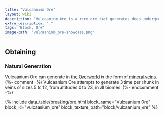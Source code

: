 ```yaml
---
title: "Vulcaanium Ore"
layout: wiki
description: "Vulcaanium Ore is a rare ore that generates deep underground and is the only source of Vulcaanium"
extra_description: "."
tags: "Block, Ore"
image-path: "vulcaanium_ore-showcase.png"
---
```


## Obtaining
### Natural Generation
Vulcaanium Ore can generate in [the Overworld](https://minecraft.gamepedia.com/The_Overworld) in the form of [mineral veins](https://minecraft.gamepedia.com/Mineral_vein). {%- comment -%} Vulcaanium Ore attempts to generate 3 time per chunk in veins of sizes 5 to 12, from altitudes 0 to 23, in all biomes. {%- endcomment -%}

{% include data_table/breaking/ore.html block_name="Vulcaanium Ore" block_id="vulcaanium_ore" block_texture_path="block/vulcaanium_ore" %}

